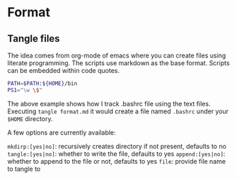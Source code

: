 # Format

## Tangle files
The idea comes from org-mode of emacs where you can create files using
literate programming. The scripts use markdown as the base
format. Scripts can be embedded within code quotes.

``` sh file:$HOME/.bashrc
PATH=$PATH:${HOME}/bin
PS1="\w \$"
```

The above example shows how I track .bashrc file using the text
files. Executing `tangle format.md` it would create a file named
`.bashrc` under your `$HOME` directory. 

A few options are currently available:

`mkdirp:[yes|no]`: recursively creates directory if not present,
defaults to no
`tangle:[yes|no]`: whether to write the file, defaults to yes
`append:[yes|no]`: whether to append to the file or not, defaults to yes
`file`: provide file name to tangle to
